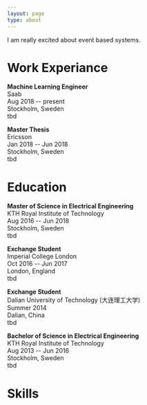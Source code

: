 ```yaml
---
layout: page
type: about
---
```


I am really excited about event based systems. 




# Work Experiance

**Machine Learning Engineer**<br/>
Saab<br/>
Aug 2018 -- present<br/>
Stockholm, Sweden<br/>
tbd<br/>


**Master Thesis**<br/>
Ericsson<br/>
Jan 2018 -- Jun 2018<br/>
Stockholm, Sweden<br/>
tbd<br/>


# Education

**Master of Science in Electrical Engineering**<br/>
KTH Royal Institute of Technology<br/>
Aug 2016 -- Jun 2018<br/>
Stockholm, Sweden<br/>
tbd<br/>


**Exchange Student**<br/>
Imperial College London<br/>
Oct 2016 -- Jun 2017<br/>
London, England<br/>
tbd<br/>


**Exchange Student**<br/>
Dalian University of Technology (大连理工大学)<br/>
Summer 2014<br/>
Dalian, China<br/>
tbd<br/>


**Bachelor of Science in Electrical Engineering**<br/>
KTH Royal Institute of Technology<br/>
Aug 2013 -- Jun 2016<br/>
Stockholm, Sweden<br/>
tbd<br/>




# Skills




